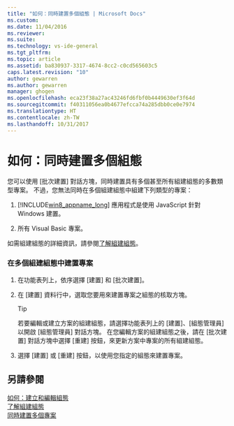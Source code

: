 ```yaml
---
title: "如何：同時建置多個組態 | Microsoft Docs"
ms.custom: 
ms.date: 11/04/2016
ms.reviewer: 
ms.suite: 
ms.technology: vs-ide-general
ms.tgt_pltfrm: 
ms.topic: article
ms.assetid: ba830937-3317-4674-8cc2-c0cd565603c5
caps.latest.revision: "10"
author: gewarren
ms.author: gewarren
manager: ghogen
ms.openlocfilehash: eca23f38a27ac43246fd6fbf0b4449630ef3f64d
ms.sourcegitcommit: f40311056ea0b4677efcca74a285dbb0ce0e7974
ms.translationtype: HT
ms.contentlocale: zh-TW
ms.lasthandoff: 10/31/2017
---
```

# <a name="how-to-build-multiple-configurations-simultaneously"></a>如何：同時建置多個組態
您可以使用 [批次建置] 對話方塊，同時建置具有多個甚至所有組建組態的多數類型專案。 不過，您無法同時在多個組建組態中組建下列類型的專案：  
  
1.  [!INCLUDE[win8_appname_long](../debugger/includes/win8_appname_long_md.md)] 應用程式是使用 JavaScript 針對 Windows 建置。  
  
2.  所有 Visual Basic 專案。  
  
 如需組建組態的詳細資訊，請參閱[了解組建組態](../ide/understanding-build-configurations.md)。  
  
### <a name="to-build-a-project-in-multiple-build-configurations"></a>在多個組建組態中建置專案  
  
1.  在功能表列上，依序選擇 [建置] 和 [批次建置]。  
  
2.  在 [建置] 資料行中，選取您要用來建置專案之組態的核取方塊。  
  
    > [!TIP]
    >  若要編輯或建立方案的組建組態，請選擇功能表列上的 [建置]、[組態管理員] 以開啟 [組態管理員] 對話方塊。 在您編輯方案的組建組態之後，請在 [批次建置] 對話方塊中選擇 [重建] 按鈕，來更新方案中專案的所有組建組態。  
  
3.  選擇 [建置] 或 [重建] 按鈕，以使用您指定的組態來建置專案。  
  
## <a name="see-also"></a>另請參閱  
 [如何：建立和編輯組態](../ide/how-to-create-and-edit-configurations.md)   
 [了解組建組態](../ide/understanding-build-configurations.md)   
 [同時建置多個專案](../msbuild/building-multiple-projects-in-parallel-with-msbuild.md)